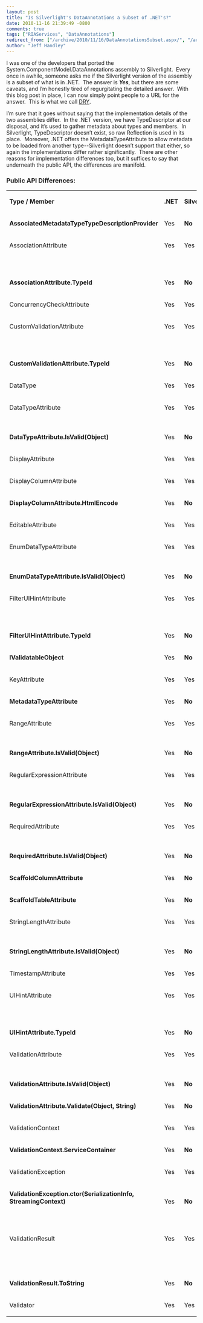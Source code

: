 ```yaml
---
layout: post
title: "Is Silverlight's DataAnnotations a Subset of .NET's?"
date: 2010-11-16 21:39:49 -0800
comments: true
tags: ["RIAServices", "DataAnnotations"]
redirect_from: ["/archive/2010/11/16/DataAnnotationsSubset.aspx/", "/archive/2010/11/16/dataannotationssubset.aspx"]
author: "Jeff Handley"
---
```

<!-- more -->
<p>I was one of the developers that ported the System.ComponentModel.DataAnnotations assembly to Silverlight.  Every once in awhile, someone asks me if the Silverlight version of the assembly is a subset of what is in .NET.  The answer is <em><strong>Yes</strong></em>, but there are some caveats, and I’m honestly tired of regurgitating the detailed answer.  With this blog post in place, I can now simply point people to a URL for the answer.  This is what we call <a title="Wikipedia: Don't Repeat Yourself" href="http://en.wikipedia.org/wiki/Don't_repeat_yourself" target="_blank">DRY</a>.</p>  <p>I’m sure that it goes without saying that the implementation details of the two assemblies differ.  In the .NET version, we have TypeDescriptor at our disposal, and it’s used to gather metadata about types and members.  In Silverlight, TypeDescriptor doesn’t exist, so raw Reflection is used in its place.  Moreover, .NET offers the MetadataTypeAttribute to allow metadata to be loaded from another type--Silverlight doesn’t support that either, so again the implementations differ rather significantly.  There are other reasons for implementation differences too, but it suffices to say that underneath the public API, the differences are manifold.</p>  <h3>Public API Differences:</h3>  <table border="0" cellspacing="0" cellpadding="0"><tbody>   <tr>   <td valign="bottom" width="403">   <p><b>Type / Member</b></p>   </td>  <td valign="bottom" width="38">   <p><b>.NET</b></p>   </td>  <td valign="bottom" width="79">   <p><b>Silverlight</b></p>   </td>  <td valign="bottom" width="271">   <p><b>Notes</b></p>   </td>   </tr>  <tr>   <td valign="bottom" width="403">   <p><strong>AssociatedMetadataTypeTypeDescriptionProvider</strong></p>   </td>  <td valign="bottom" width="38">   <p>Yes</p>   </td>  <td valign="bottom" width="79">   <p><strong>No</strong></p>   </td>  <td valign="bottom" width="271"> </td>   </tr>  <tr>   <td valign="bottom" width="403">   <p>AssociationAttribute</p>   </td>  <td valign="bottom" width="38">   <p>Yes</p>   </td>  <td valign="bottom" width="79">   <p>Yes</p>   </td>  <td valign="bottom" width="271"> </td>   </tr>  <tr>   <td valign="bottom" width="403">   <p><strong>AssociationAttribute.TypeId</strong></p>   </td>  <td valign="bottom" width="38">   <p>Yes</p>   </td>  <td valign="bottom" width="79">   <p><strong>No</strong></p>   </td>  <td valign="bottom" width="271">   <p>Due to Attribute difference</p>   </td>   </tr>  <tr>   <td valign="bottom" width="403">   <p>ConcurrencyCheckAttribute</p>   </td>  <td valign="bottom" width="38">   <p>Yes</p>   </td>  <td valign="bottom" width="79">   <p>Yes</p>   </td>  <td valign="bottom" width="271"> </td>   </tr>  <tr>   <td valign="bottom" width="403">   <p>CustomValidationAttribute</p>   </td>  <td valign="bottom" width="38">   <p>Yes</p>   </td>  <td valign="bottom" width="79">   <p>Yes</p>   </td>  <td valign="bottom" width="271"> </td>   </tr>  <tr>   <td valign="bottom" width="403">   <p><strong>CustomValidationAttribute.TypeId</strong></p>   </td>  <td valign="bottom" width="38">   <p>Yes</p>   </td>  <td valign="bottom" width="79">   <p><strong>No</strong></p>   </td>  <td valign="bottom" width="271">   <p>Due to Attribute difference</p>   </td>   </tr>  <tr>   <td valign="bottom" width="403">   <p>DataType</p>   </td>  <td valign="bottom" width="38">   <p>Yes</p>   </td>  <td valign="bottom" width="79">   <p>Yes</p>   </td>  <td valign="bottom" width="271"> </td>   </tr>  <tr>   <td valign="bottom" width="403">   <p>DataTypeAttribute</p>   </td>  <td valign="bottom" width="38">   <p>Yes</p>   </td>  <td valign="bottom" width="79">   <p>Yes</p>   </td>  <td valign="bottom" width="271"> </td>   </tr>  <tr>   <td valign="bottom" width="403">   <p><strong>DataTypeAttribute.IsValid(Object)</strong></p>   </td>  <td valign="bottom" width="38">   <p>Yes</p>   </td>  <td valign="bottom" width="79">   <p><strong>No</strong></p>   </td>  <td valign="bottom" width="271">   <p>Internal in Silverlight</p>   </td>   </tr>  <tr>   <td valign="bottom" width="403">   <p>DisplayAttribute</p>   </td>  <td valign="bottom" width="38">   <p>Yes</p>   </td>  <td valign="bottom" width="79">   <p>Yes</p>   </td>  <td valign="bottom" width="271"> </td>   </tr>  <tr>   <td valign="bottom" width="403">   <p>DisplayColumnAttribute</p>   </td>  <td valign="bottom" width="38">   <p>Yes</p>   </td>  <td valign="bottom" width="79">   <p>Yes</p>   </td>  <td valign="bottom" width="271"> </td>   </tr>  <tr>   <td valign="bottom" width="403">   <p><strong>DisplayColumnAttribute.HtmlEncode</strong></p>   </td>  <td valign="bottom" width="38">   <p>Yes</p>   </td>  <td valign="bottom" width="79">   <p><strong>No</strong></p>   </td>  <td valign="bottom" width="271"> </td>   </tr>  <tr>   <td valign="bottom" width="403">   <p>EditableAttribute</p>   </td>  <td valign="bottom" width="38">   <p>Yes</p>   </td>  <td valign="bottom" width="79">   <p>Yes</p>   </td>  <td valign="bottom" width="271"> </td>   </tr>  <tr>   <td valign="bottom" width="403">   <p>EnumDataTypeAttribute</p>   </td>  <td valign="bottom" width="38">   <p>Yes</p>   </td>  <td valign="bottom" width="79">   <p>Yes</p>   </td>  <td valign="bottom" width="271"> </td>   </tr>  <tr>   <td valign="bottom" width="403">   <p><strong>EnumDataTypeAttribute.IsValid(Object)</strong></p>   </td>  <td valign="bottom" width="38">   <p>Yes</p>   </td>  <td valign="bottom" width="79">   <p><strong>No</strong></p>   </td>  <td valign="bottom" width="271">   <p>Internal in Silverlight</p>   </td>   </tr>  <tr>   <td valign="bottom" width="403">   <p>FilterUIHintAttribute</p>   </td>  <td valign="bottom" width="38">   <p>Yes</p>   </td>  <td valign="bottom" width="79">   <p>Yes</p>   </td>  <td valign="bottom" width="271"> </td>   </tr>  <tr>   <td valign="bottom" width="403">   <p><strong>FilterUIHintAttribute.TypeId</strong></p>   </td>  <td valign="bottom" width="38">   <p>Yes</p>   </td>  <td valign="bottom" width="79">   <p><strong>No</strong></p>   </td>  <td valign="bottom" width="271">   <p>Due to Attribute difference</p>   </td>   </tr>  <tr>   <td valign="bottom" width="403">   <p><strong>IValidatableObject</strong></p>   </td>  <td valign="bottom" width="38">   <p>Yes</p>   </td>  <td valign="bottom" width="79">   <p><strong>No</strong></p>   </td>  <td valign="bottom" width="271"> </td>   </tr>  <tr>   <td valign="bottom" width="403">   <p>KeyAttribute</p>   </td>  <td valign="bottom" width="38">   <p>Yes</p>   </td>  <td valign="bottom" width="79">   <p>Yes</p>   </td>  <td valign="bottom" width="271"> </td>   </tr>  <tr>   <td valign="bottom" width="403">   <p><strong>MetadataTypeAttribute</strong></p>   </td>  <td valign="bottom" width="38">   <p>Yes</p>   </td>  <td valign="bottom" width="79">   <p><strong>No</strong></p>   </td>  <td valign="bottom" width="271"> </td>   </tr>  <tr>   <td valign="bottom" width="403">   <p>RangeAttribute</p>   </td>  <td valign="bottom" width="38">   <p>Yes</p>   </td>  <td valign="bottom" width="79">   <p>Yes</p>   </td>  <td valign="bottom" width="271"> </td>   </tr>  <tr>   <td valign="bottom" width="403">   <p><strong>RangeAttribute.IsValid(Object)</strong></p>   </td>  <td valign="bottom" width="38">   <p>Yes</p>   </td>  <td valign="bottom" width="79">   <p><strong>No</strong></p>   </td>  <td valign="bottom" width="271">   <p>Internal in Silverlight</p>   </td>   </tr>  <tr>   <td valign="bottom" width="403">   <p>RegularExpressionAttribute</p>   </td>  <td valign="bottom" width="38">   <p>Yes</p>   </td>  <td valign="bottom" width="79">   <p>Yes</p>   </td>  <td valign="bottom" width="271"> </td>   </tr>  <tr>   <td valign="bottom" width="403">   <p><strong>RegularExpressionAttribute.IsValid(Object)</strong></p>   </td>  <td valign="bottom" width="38">   <p>Yes</p>   </td>  <td valign="bottom" width="79">   <p><strong>No</strong></p>   </td>  <td valign="bottom" width="271">   <p>Internal in Silverlight</p>   </td>   </tr>  <tr>   <td valign="bottom" width="403">   <p>RequiredAttribute</p>   </td>  <td valign="bottom" width="38">   <p>Yes</p>   </td>  <td valign="bottom" width="79">   <p>Yes</p>   </td>  <td valign="bottom" width="271"> </td>   </tr>  <tr>   <td valign="bottom" width="403">   <p><strong>RequiredAttribute.IsValid(Object)</strong></p>   </td>  <td valign="bottom" width="38">   <p>Yes</p>   </td>  <td valign="bottom" width="79">   <p><strong>No</strong></p>   </td>  <td valign="bottom" width="271">   <p>Internal in Silverlight</p>   </td>   </tr>  <tr>   <td valign="bottom" width="403">   <p><strong>ScaffoldColumnAttribute</strong></p>   </td>  <td valign="bottom" width="38">   <p>Yes</p>   </td>  <td valign="bottom" width="79">   <p><strong>No</strong></p>   </td>  <td valign="bottom" width="271"> </td>   </tr>  <tr>   <td valign="bottom" width="403">   <p><strong>ScaffoldTableAttribute</strong></p>   </td>  <td valign="bottom" width="38">   <p>Yes</p>   </td>  <td valign="bottom" width="79">   <p><strong>No</strong></p>   </td>  <td valign="bottom" width="271"> </td>   </tr>  <tr>   <td valign="bottom" width="403">   <p>StringLengthAttribute</p>   </td>  <td valign="bottom" width="38">   <p>Yes</p>   </td>  <td valign="bottom" width="79">   <p>Yes</p>   </td>  <td valign="bottom" width="271"> </td>   </tr>  <tr>   <td valign="bottom" width="403">   <p><strong>StringLengthAttribute.IsValid(Object)</strong></p>   </td>  <td valign="bottom" width="38">   <p>Yes</p>   </td>  <td valign="bottom" width="79">   <p><strong>No</strong></p>   </td>  <td valign="bottom" width="271">   <p>Internal in Silverlight</p>   </td>   </tr>  <tr>   <td valign="bottom" width="403">   <p>TimestampAttribute</p>   </td>  <td valign="bottom" width="38">   <p>Yes</p>   </td>  <td valign="bottom" width="79">   <p>Yes</p>   </td>  <td valign="bottom" width="271"> </td>   </tr>  <tr>   <td valign="bottom" width="403">   <p>UIHintAttribute</p>   </td>  <td valign="bottom" width="38">   <p>Yes</p>   </td>  <td valign="bottom" width="79">   <p>Yes</p>   </td>  <td valign="bottom" width="271"> </td>   </tr>  <tr>   <td valign="bottom" width="403">   <p><strong>UIHintAttribute.TypeId</strong></p>   </td>  <td valign="bottom" width="38">   <p>Yes</p>   </td>  <td valign="bottom" width="79">   <p><strong>No</strong></p>   </td>  <td valign="bottom" width="271">   <p>Due to Attribute difference</p>   </td>   </tr>  <tr>   <td valign="bottom" width="403">   <p>ValidationAttribute</p>   </td>  <td valign="bottom" width="38">   <p>Yes</p>   </td>  <td valign="bottom" width="79">   <p>Yes</p>   </td>  <td valign="bottom" width="271"> </td>   </tr>  <tr>   <td valign="bottom" width="403">   <p><strong>ValidationAttribute.IsValid(Object)</strong></p>   </td>  <td valign="bottom" width="38">   <p>Yes</p>   </td>  <td valign="bottom" width="79">   <p><strong>No</strong></p>   </td>  <td valign="bottom" width="271">   <p>Internal in Silverlight</p>   </td>   </tr>  <tr>   <td valign="bottom" width="403">   <p><strong>ValidationAttribute.Validate(Object, String)</strong></p>   </td>  <td valign="bottom" width="38">   <p>Yes</p>   </td>  <td valign="bottom" width="79">   <p><strong>No</strong></p>   </td>  <td valign="bottom" width="271"> </td>   </tr>  <tr>   <td valign="bottom" width="403">   <p>ValidationContext</p>   </td>  <td valign="bottom" width="38">   <p>Yes</p>   </td>  <td valign="bottom" width="79">   <p>Yes</p>   </td>  <td valign="bottom" width="271"> </td>   </tr>  <tr>   <td valign="bottom" width="403">   <p><strong>ValidationContext.ServiceContainer</strong></p>   </td>  <td valign="bottom" width="38">   <p>Yes</p>   </td>  <td valign="bottom" width="79">   <p><strong>No</strong></p>   </td>  <td valign="bottom" width="271"> </td>   </tr>  <tr>   <td valign="bottom" width="403">   <p>ValidationException</p>   </td>  <td valign="bottom" width="38">   <p>Yes</p>   </td>  <td valign="bottom" width="79">   <p>Yes</p>   </td>  <td valign="bottom" width="271"> </td>   </tr>  <tr>   <td valign="bottom" width="403">   <p><strong>ValidationException.ctor(SerializationInfo, StreamingContext)</strong></p>   </td>  <td valign="bottom" width="38">   <p>Yes</p>   </td>  <td valign="bottom" width="79">   <p><strong>No</strong></p>   </td>  <td valign="bottom" width="271"> </td>   </tr>  <tr>   <td valign="bottom" width="403">   <p>ValidationResult</p>   </td>  <td valign="bottom" width="38">   <p>Yes</p>   </td>  <td valign="bottom" width="79">   <p>Yes</p>   </td>  <td valign="bottom" width="271">   <p>Sealed in Silverlight, not in .NET</p>   </td>   </tr>  <tr>   <td valign="bottom" width="403">   <p><strong>ValidationResult.ToString</strong></p>   </td>  <td valign="bottom" width="38">   <p>Yes</p>   </td>  <td valign="bottom" width="79">   <p><strong>No</strong></p>   </td>  <td valign="bottom" width="271">   <p>Overridden in Silverlight, not in .NET</p>   </td>   </tr>  <tr>   <td valign="bottom" width="403">   <p>Validator</p>   </td>  <td valign="bottom" width="38">   <p>Yes</p>   </td>  <td valign="bottom" width="79">   <p>Yes</p>   </td>  <td valign="bottom" width="271"> </td>   </tr>   </tbody></table>  <p>   </p>

